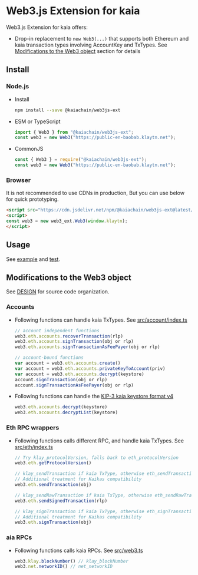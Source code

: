 # Web3.js Extension for kaia

Web3.js Extension for kaia offers:

- Drop-in replacement to `new Web3(...)` that supports both Ethereum and kaia transaction types involving AccountKey and TxTypes. See [Modifications to the Web3 object](#modifications-to-the-web3-object) section for details

## Install

### Node.js

- Install
    ```sh
    npm install --save @kaiachain/web3js-ext
    ```
- ESM or TypeScript
    ```ts
    import { Web3 } from "@kaiachain/web3js-ext";
    const web3 = new Web3("https://public-en-baobab.klaytn.net");
    ```
- CommonJS
    ```js
    const { Web3 } = require("@kaiachain/web3js-ext");
    const web3 = new Web3("https://public-en-baobab.klaytn.net");
    ```

### Browser

It is not recommended to use CDNs in production, But you can use below for quick prototyping.

```html
<script src="https://cdn.jsdelivr.net/npm/@kaiachain/web3js-ext@latest/dist/web3js-ext.bundle.js"></script>
<script>
const web3 = new web3_ext.Web3(window.klaytn);
</script>
```

## Usage

See [example](./example) and [test](./test).

## Modifications to the Web3 object

See [DESIGN](./DESIGN.md) for source code organization.

### Accounts

- Following functions can handle kaia TxTypes. See [src/account/index.ts](./src/account/index.ts)
  ```js
  // account independent functions
  web3.eth.accounts.recoverTransaction(rlp)
  web3.eth.accounts.signTransaction(obj or rlp)
  web3.eth.accounts.signTransactionAsFeePayer(obj or rlp)

  // account-bound functions
  var account = web3.eth.accounts.create()
  var account = web3.eth.accounts.privateKeyToAccount(priv)
  var account = web3.eth.accounts.decrypt(keystore)
  account.signTransaction(obj or rlp)
  account.signTransactionAsFeePayer(obj or rlp)
  ```
- Following functions can handle the [KIP-3 kaia keystore format v4](https://kips.kaia.io/KIPs/kip-3)
  ```js
  web3.eth.accounts.decrypt(keystore)
  web3.eth.accounts.decryptList(keystore)
  ```

### Eth RPC wrappers

- Following functions calls different RPC, and handle kaia TxTypes. See [src/eth/index.ts](./src/eth/index.ts)
  ```js
  // Try klay_protocolVersion, falls back to eth_protocolVersion
  web3.eth.getProtocolVersion()

  // klay_sendTransaction if kaia TxType, otherwise eth_sendTransaction
  // Additional treatment for Kaikas compatibility
  web3.eth.sendTransaction(obj)

  // klay_sendRawTransaction if kaia TxType, otherwise eth_sendRawTransaction
  web3.eth.sendSignedTransaction(rlp)

  // klay_signTransaction if kaia TxType, otherwise eth_signTransaction
  // Additional treatment for Kaikas compatibility
  web3.eth.signTransaction(obj)
  ```

### aia RPCs

- Following functions calls kaia RPCs. See [src/web3.ts](./src/web3.ts)
  ```js
  web3.klay.blockNumber() // klay_blockNumber
  web3.net.networkID() // net_networkID
  ```
